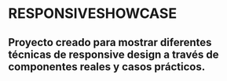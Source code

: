 # RESPONSIVESHOWCASE

## Proyecto creado para mostrar diferentes técnicas de responsive design a través de componentes reales y casos prácticos.